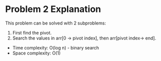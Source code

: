 # Problem 2 Explanation

This problem can be solved with 2 subproblems:

1. First find the pivot.
2. Search the values in arr[0 -> pivot index], then arr[pivot index-> end].

- Time complexity: O(log n) - binary search
- Space complexity: O(1)

